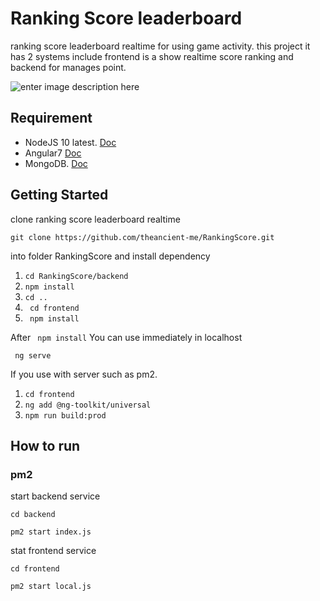 # Ranking Score leaderboard
   ranking score leaderboard realtime for using game activity. this project it has 2 systems include frontend is a show realtime score ranking and backend for manages point.

![enter image description here](https://raw.githubusercontent.com/theancient-me/RankingScore/master/img/2.png)

##  Requirement

 - NodeJS 10 latest. [Doc](https://nodejs.org/en/docs/)
 - Angular7  [Doc]([https://angular.io/docs](https://angular.io/docs))
 - MongoDB.  [Doc](https://docs.mongodb.com/manual/reference/program/mongod/)

## Getting Started
clone ranking score leaderboard realtime 
```
git clone https://github.com/theancient-me/RankingScore.git 
 ```
 into folder RankingScore and install dependency
1. `` cd RankingScore/backend ``
2.  `` npm install ``
3. `` cd .. ``
4. `` cd frontend``
5. `` npm install``

After `` npm install``  You can use immediately in localhost 
```
 ng serve
```

If you use with server such as pm2.
1. `` cd frontend ``
2. `` ng add @ng-toolkit/universal ``
3. `` npm run build:prod ``


## How to run 
### pm2
start backend service
``` 
cd backend
```
``` 
pm2 start index.js
```

stat frontend service
```
cd frontend
```
```
pm2 start local.js
```
